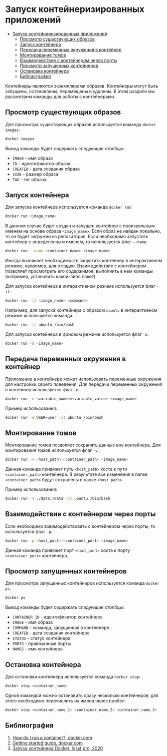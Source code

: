 # Запуск контейнеризированных приложений

- [Запуск контейнеризированных приложений](#запуск-контейнеризированных-приложений)
  - [Просмотр существующих образов](#просмотр-существующих-образов)
  - [Запуск контейнера](#запуск-контейнера)
  - [Передача переменных окружения в контейнер](#передача-переменных-окружения-в-контейнер)
  - [Монтирование томов](#монтирование-томов)
  - [Взаимодействие с контейнером через порты](#взаимодействие-с-контейнером-через-порты)
  - [Просмотр запущенных контейнеров](#просмотр-запущенных-контейнеров)
  - [Остановка контейнера](#остановка-контейнера)
  - [Библиография](#библиография)

Контейнеры являются экземплярами образов. Контейнеры могут быть запущены, остановлены, перемещены и удалены. В этом разделе мы рассмотрим команды для работы с контейнерами.

## Просмотр существующих образов

Для просмотра существующих образов используется команда `docker images`:

```bash
docker images
```

Вывод команды будет содержать следующие столбцы:

- `IMAGE` - имя образа
- `ID` - идентификатор образа
- `CREATED` - дата создания образа
- `SIZE` - размер образа
- `TAG` - тег образа

## Запуск контейнера

Для запуска контейнера используется команда `docker run`:

```bash
docker run <image_name>
```

В данном случае будет создан и запущен контейнер с произвольным именем  на основе образа `<image_name>`. Если образ не найден локально, то он будет загружен из репозитория. Если необходимо запустить контейнер с определенным именем, то используется флаг `--name`:

```bash
docker run --name <container_name> <image_name>
```

Иногда возникает необходимость запустить контейнер в интерактивном режиме, например, для отладки. Взаимодействие с контейнером позволяет просмотреть его содержимое, выполнить в нем команды (например, установить какой-либо пакет).

Для запуска контейнера в интерактивном режиме используется флаг `-it`:

```bash
docker run -it <image_name> <command>
```

Например, для запуска контейнера с образом `ubuntu` в интерактивном режиме используется команда:

```bash
docker run -it ubuntu /bin/bash
```

Для запуска контейнера в фоновом режиме используется флаг `-d`:

```bash
docker run -d <image_name>
```

## Передача переменных окружения в контейнер

Приложение в контейнере может использовать переменные окружения для настройки своего поведения. Для передачи переменных окружения в контейнер используется флаг `-e`:

```bash
docker run -e <variable_name>=<variable_value> <image_name>
```

Пример использования:

```bash
docker run -e USER=user -it ubuntu /bin/bash
```

## Монтирование томов

Монтирование томов позволяет сохранять данные вне контейнера. Для монтирования томов используется флаг `-v`:

```bash
docker run -v <host_path>:<container_path> <image_name>
```

Данная команда привяжет путь `<host_path>` хоста к пути `<container_path>` контейнера. В результате все изменения в папке `<container_path>` будут сохранены в папке `<host_path>`.

Пример использования:

```bash
docker run -v ./data:/data -it ubuntu /bin/bash
```

## Взаимодействие с контейнером через порты

Если необходимо взаимодействовать с контейнером через порты, то используется флаг `-p`:

```bash
docker run -p <host_port>:<container_port> <image_name>
```

Данная команда привяжет порт `<host_port>` хоста к порту `<container_port>` контейнера.

## Просмотр запущенных контейнеров

Для просмотра запущенных контейнеров используется команда `docker ps`:

```bash
docker ps
```

Вывод команды будет содержать следующие столбцы:

- `CONTAINER ID` - идентификатор контейнера
- `IMAGE` - имя образа
- `COMMAND` - команда, запущенная в контейнере
- `CREATED` - дата создания контейнера
- `STATUS` - статус контейнера
- `PORTS` - привязанные порты
- `NAMES` - имя контейнера

## Остановка контейнера

Для остановки контейнера используется команда `docker stop`:

```bash
docker stop <container_name>
```

Одной командой можно остановить сразу несколько контейнеров, для этого необходимо перечислить их имена через пробел:

```bash
docker stop <container_name_1> <container_name_2> <container_name_3>
```

## Библиография

1. [How do I run a container?, docker.com](https://docs.docker.com/guides/walkthroughs/run-a-container/)
2. [Getting started guide, docker.com](https://docs.docker.com/get-started/)
3. [Запуск контейнера Docker, losst.pro, 2020](https://losst.pro/zapusk-kontejnera-docker)
